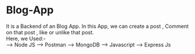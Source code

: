 # Blog-App
It is a Backend of an Blog App. In this App, we can create a post , Comment on that post , like or unlike that post. <br/>
Here, we Used:- <br/>
--> Node JS
--> Postman
--> MongoDB
--> Javascript
--> Express Js
